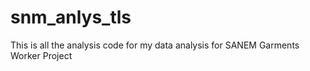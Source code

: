 # snm_anlys_tls
This is all the analysis code for my data analysis for SANEM Garments Worker Project
